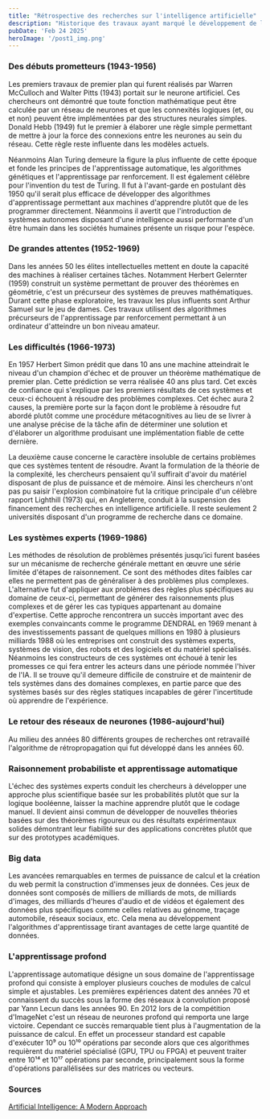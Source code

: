 ```yaml
---
title: "Rétrospective des recherches sur l'intelligence artificielle"
description: "Historique des travaux ayant marqué le développement de l'intelligence artificielle"
pubDate: 'Feb 24 2025'
heroImage: '/post1_img.png'
---
```


### Des débuts prometteurs (1943-1956)


Les premiers travaux de premier plan qui furent réalisés par Warren McCulloch and Walter Pitts (1943) portait sur le neurone artificiel. Ces chercheurs ont  démontré que toute fonction mathématique peut être calculée par un réseau de neurones et que les connexités logiques (et, ou et non) peuvent être implémentées  par des structures neurales simples. Donald Hebb (1949) fut le premier à élaborer une règle simple permettant de mettre à jour la force des connexions entre les neurones au sein du réseau. Cette règle reste influente dans les modèles actuels.


Néanmoins Alan Turing demeure la figure la plus influente de cette époque et fonde les principes de l'apprentissage automatique, les algorithmes génétiques et  l'apprentissage par renforcement. Il est également célèbre pour l'invention du test de Turing. Il fut à l'avant-garde en postulant dès 1950 qu'il serait plus efficace de développer des algorithmes d'apprentissage permettant aux machines d'apprendre plutôt que de les programmer directement. Néanmoins il avertit que l'introduction de systèmes autonomes disposant d'une intelligence aussi performante d'un être humain dans les sociétés humaines présente un risque pour l'espèce.


### De grandes attentes (1952-1969)


Dans les années 50 les élites intellectuelles mettent en doute la capacité des machines à réaliser certaines tâches. Notamment Herbert Gelernter (1959) construit un système permettant de prouver des théorèmes en géométrie, c'est un précurseur des systèmes de preuves mathématiques. Durant cette phase exploratoire, les travaux les plus influents sont Arthur Samuel sur le jeu de dames. Ces travaux utilisent des algorithmes précurseurs de l'apprentissage par renforcement permettant à un ordinateur d'atteindre un bon niveau amateur.


### Les difficultés (1966-1973)


En 1957 Herbert Simon prédit que dans 10 ans une machine atteindrait le niveau d'un champion d'échec et de prouver un théorème mathématique de premier plan.  Cette prédiction se verra réalisée 40 ans plus tard. Cet excès de confiance qui s'explique par les premiers résultats de ces systèmes et ceux-ci échouent à  résoudre des problèmes complexes. Cet échec aura 2 causes, la première porte sur la façon dont le problème à résoudre fut abordé plutôt comme une procédure métacognitives au lieu de se livrer à  une analyse précise de la tâche afin de déterminer une solution et d'élaborer un algorithme produisant une implémentation fiable de cette dernière.


La deuxième cause concerne le caractère insoluble de certains problèmes que ces systèmes tentent de résoudre. Avant la formulation de la théorie de la  complexité, les chercheurs pensaient qu'il suffirait d'avoir du matériel disposant de plus de puissance et de mémoire. Ainsi les chercheurs n'ont pas pu saisir l'explosion combinatoire fut la critique principale d'un célèbre rapport Lighthill (1973) qui, en Angleterre, conduit à la suspension des financement  des recherches en intelligence artificielle. Il reste seulement 2 universités disposant d'un programme de recherche dans ce domaine.


### Les systèmes experts (1969-1986)


Les méthodes de résolution de problèmes présentés jusqu’ici furent basées sur un mécanisme de recherche générale mettant en œuvre une série limitée d'étapes de  raisonnement. Ce sont des méthodes dites faibles car elles ne permettent pas de généraliser à des problèmes plus complexes. L'alternative fut d'appliquer aux problèmes des règles plus spécifiques au domaine de ceux-ci, permettant de générer des raisonnements plus complexes et de gérer les cas typiques appartenant au domaine d'expertise. Cette approche rencontrera un succès important avec des exemples convaincants comme le programme DENDRAL en 1969 menant à des investissements passant de quelques millions en 1980 à plusieurs milliards 1988 où les entreprises ont construit des systèmes experts, systèmes de vision, des robots et des logiciels et du matériel spécialisés. Néanmoins les constructeurs de ces systèmes ont échoué à tenir les promesses ce qui fera entrer les acteurs dans une période nommée l'hiver de l'IA. Il se trouve qu'il demeure difficile de construire et de maintenir de tels systèmes dans des domaines complexes, en partie parce que des systèmes basés sur des règles statiques incapables de gérer l'incertitude où apprendre de l'expérience.


### Le retour des réseaux de neurones (1986-aujourd'hui)


Au milieu des années 80 différents groupes de recherches ont retravaillé l'algorithme de rétropropagation qui fut développé dans les années 60.


### Raisonnement probabiliste et apprentissage automatique


L'échec des systèmes experts conduit les chercheurs à développer une approche plus scientifique basée sur les probabilités plutôt que sur la logique booléenne,  laisser la machine apprendre plutôt que le codage manuel. Il devient ainsi commun de développer de nouvelles théories basées sur des théorèmes rigoureux ou des résultats expérimentaux solides démontrant leur fiabilité sur des applications concrètes plutôt que sur des prototypes académiques.


### Big data


Les avancées remarquables en termes de puissance de calcul et la création du web permit la construction d'immenses jeux de données. Ces jeux de données sont composés de milliers de milliards de mots, de milliards d'images, des milliards d'heures d'audio et de vidéos et également des données plus spécifiques comme celles relatives au génome, traçage automobile, réseaux sociaux, etc. Cela mena au développement l'algorithmes d'apprentissage tirant avantages de cette large quantité de données.


### L'apprentissage profond


L'apprentissage automatique désigne un sous domaine de l'apprentissage profond qui consiste à employer plusieurs couches de modules de calcul simple et ajustables. Les premières expériences datent des années 70 et connaissent du succès sous la forme des réseaux à convolution proposé par Yann Lecun dans les années 90. En 2012 lors de la compétition d'ImageNet c'est un réseau de neurones profond qui remporta une large victoire. Cependant ce succès remarquable tient plus à l'augmentation de la puissance de calcul. En effet un processeur standard est capable d'exécuter 10⁹ ou 10¹⁰ opérations par seconde alors que ces algorithmes requièrent du matériel spécialisé (GPU, TPU ou FPGA) et peuvent traiter entre 10¹⁴ et 10¹⁷ opérations par seconde, principalement sous la forme d'opérations parallélisées sur des matrices ou vecteurs. 


### Sources
[Artificial Intelligence: A Modern Approach](https://fr.wikipedia.org/wiki/Intelligence_artificielle_:_une_approche_moderne)
